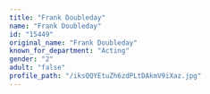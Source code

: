 ```yaml
---
title: "Frank Doubleday"
name: "Frank Doubleday"
id: "15449"
original_name: "Frank Doubleday"
known_for_department: "Acting"
gender: "2"
adult: "false"
profile_path: "/iksQQYEtuZh6zdPLtDAkmV9iXaz.jpg"
---
```

